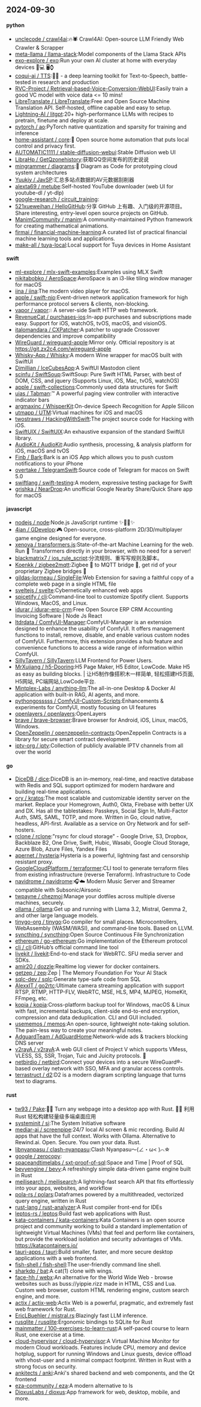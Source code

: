 ## 2024-09-30

#### python
* [unclecode / crawl4ai](https://github.com/unclecode/crawl4ai):🔥🕷️ Crawl4AI: Open-source LLM Friendly Web Crawler & Scrapper
* [meta-llama / llama-stack](https://github.com/meta-llama/llama-stack):Model components of the Llama Stack APIs
* [exo-explore / exo](https://github.com/exo-explore/exo):Run your own AI cluster at home with everyday devices 📱💻 🖥️⌚
* [coqui-ai / TTS](https://github.com/coqui-ai/TTS):🐸💬 - a deep learning toolkit for Text-to-Speech, battle-tested in research and production
* [RVC-Project / Retrieval-based-Voice-Conversion-WebUI](https://github.com/RVC-Project/Retrieval-based-Voice-Conversion-WebUI):Easily train a good VC model with voice data <= 10 mins!
* [LibreTranslate / LibreTranslate](https://github.com/LibreTranslate/LibreTranslate):Free and Open Source Machine Translation API. Self-hosted, offline capable and easy to setup.
* [Lightning-AI / litgpt](https://github.com/Lightning-AI/litgpt):20+ high-performance LLMs with recipes to pretrain, finetune and deploy at scale.
* [pytorch / ao](https://github.com/pytorch/ao):PyTorch native quantization and sparsity for training and inference
* [home-assistant / core](https://github.com/home-assistant/core):🏡 Open source home automation that puts local control and privacy first.
* [AUTOMATIC1111 / stable-diffusion-webui](https://github.com/AUTOMATIC1111/stable-diffusion-webui):Stable Diffusion web UI
* [LibraHp / GetQzonehistory](https://github.com/LibraHp/GetQzonehistory):获取QQ空间发布的历史说说
* [mingrammer / diagrams](https://github.com/mingrammer/diagrams):🎨 Diagram as Code for prototyping cloud system architectures
* [Yuukiy / JavSP](https://github.com/Yuukiy/JavSP):汇总多站点数据的AV元数据刮削器
* [alexta69 / metube](https://github.com/alexta69/metube):Self-hosted YouTube downloader (web UI for youtube-dl / yt-dlp)
* [google-research / circuit_training](https://github.com/google-research/circuit_training):
* [521xueweihan / HelloGitHub](https://github.com/521xueweihan/HelloGitHub):分享 GitHub 上有趣、入门级的开源项目。Share interesting, entry-level open source projects on GitHub.
* [ManimCommunity / manim](https://github.com/ManimCommunity/manim):A community-maintained Python framework for creating mathematical animations.
* [firmai / financial-machine-learning](https://github.com/firmai/financial-machine-learning):A curated list of practical financial machine learning tools and applications.
* [make-all / tuya-local](https://github.com/make-all/tuya-local):Local support for Tuya devices in Home Assistant

#### swift
* [ml-explore / mlx-swift-examples](https://github.com/ml-explore/mlx-swift-examples):Examples using MLX Swift
* [nikitabobko / AeroSpace](https://github.com/nikitabobko/AeroSpace):AeroSpace is an i3-like tiling window manager for macOS
* [iina / iina](https://github.com/iina/iina):The modern video player for macOS.
* [apple / swift-nio](https://github.com/apple/swift-nio):Event-driven network application framework for high performance protocol servers & clients, non-blocking.
* [vapor / vapor](https://github.com/vapor/vapor):💧 A server-side Swift HTTP web framework.
* [RevenueCat / purchases-ios](https://github.com/RevenueCat/purchases-ios):In-app purchases and subscriptions made easy. Support for iOS, watchOS, tvOS, macOS, and visionOS.
* [italomandara / CXPatcher](https://github.com/italomandara/CXPatcher):A patcher to upgrade Crossover dependencies and improve compatibility
* [WireGuard / wireguard-apple](https://github.com/WireGuard/wireguard-apple):Mirror only. Official repository is at https://git.zx2c4.com/wireguard-apple
* [Whisky-App / Whisky](https://github.com/Whisky-App/Whisky):A modern Wine wrapper for macOS built with SwiftUI
* [Dimillian / IceCubesApp](https://github.com/Dimillian/IceCubesApp):A SwiftUI Mastodon client
* [scinfu / SwiftSoup](https://github.com/scinfu/SwiftSoup):SwiftSoup: Pure Swift HTML Parser, with best of DOM, CSS, and jquery (Supports Linux, iOS, Mac, tvOS, watchOS)
* [apple / swift-collections](https://github.com/apple/swift-collections):Commonly used data structures for Swift
* [uias / Tabman](https://github.com/uias/Tabman):™️ A powerful paging view controller with interactive indicator bars
* [argmaxinc / WhisperKit](https://github.com/argmaxinc/WhisperKit):On-device Speech Recognition for Apple Silicon
* [utmapp / UTM](https://github.com/utmapp/UTM):Virtual machines for iOS and macOS
* [twostraws / HackingWithSwift](https://github.com/twostraws/HackingWithSwift):The project source code for Hacking with iOS.
* [SwiftUIX / SwiftUIX](https://github.com/SwiftUIX/SwiftUIX):An exhaustive expansion of the standard SwiftUI library.
* [AudioKit / AudioKit](https://github.com/AudioKit/AudioKit):Audio synthesis, processing, & analysis platform for iOS, macOS and tvOS
* [Finb / Bark](https://github.com/Finb/Bark):Bark is an iOS App which allows you to push custom notifications to your iPhone
* [overtake / TelegramSwift](https://github.com/overtake/TelegramSwift):Source code of Telegram for macos on Swift 5.0
* [swiftlang / swift-testing](https://github.com/swiftlang/swift-testing):A modern, expressive testing package for Swift
* [grishka / NearDrop](https://github.com/grishka/NearDrop):An unofficial Google Nearby Share/Quick Share app for macOS

#### javascript
* [nodejs / node](https://github.com/nodejs/node):Node.js JavaScript runtime ✨🐢🚀✨
* [4ian / GDevelop](https://github.com/4ian/GDevelop):🎮 Open-source, cross-platform 2D/3D/multiplayer game engine designed for everyone.
* [xenova / transformers.js](https://github.com/xenova/transformers.js):State-of-the-art Machine Learning for the web. Run 🤗 Transformers directly in your browser, with no need for a server!
* [blackmatrix7 / ios_rule_script](https://github.com/blackmatrix7/ios_rule_script):分流规则、重写写规则及脚本。
* [Koenkk / zigbee2mqtt](https://github.com/Koenkk/zigbee2mqtt):Zigbee 🐝 to MQTT bridge 🌉, get rid of your proprietary Zigbee bridges 🔨
* [gildas-lormeau / SingleFile](https://github.com/gildas-lormeau/SingleFile):Web Extension for saving a faithful copy of a complete web page in a single HTML file
* [sveltejs / svelte](https://github.com/sveltejs/svelte):Cybernetically enhanced web apps
* [spicetify / cli](https://github.com/spicetify/cli):Command-line tool to customize Spotify client. Supports Windows, MacOS, and Linux.
* [idurar / idurar-erp-crm](https://github.com/idurar/idurar-erp-crm):Free Open Source ERP CRM Accounting Invoicing Software | Node Js React
* [ltdrdata / ComfyUI-Manager](https://github.com/ltdrdata/ComfyUI-Manager):ComfyUI-Manager is an extension designed to enhance the usability of ComfyUI. It offers management functions to install, remove, disable, and enable various custom nodes of ComfyUI. Furthermore, this extension provides a hub feature and convenience functions to access a wide range of information within ComfyUI.
* [SillyTavern / SillyTavern](https://github.com/SillyTavern/SillyTavern):LLM Frontend for Power Users.
* [MrXujiang / h5-Dooring](https://github.com/MrXujiang/h5-Dooring):H5 Page Maker, H5 Editor, LowCode. Make H5 as easy as building blocks. | 让H5制作像搭积木一样简单, 轻松搭建H5页面, H5网站, PC端网站,LowCode平台.
* [Mintplex-Labs / anything-llm](https://github.com/Mintplex-Labs/anything-llm):The all-in-one Desktop & Docker AI application with built-in RAG, AI agents, and more.
* [pythongosssss / ComfyUI-Custom-Scripts](https://github.com/pythongosssss/ComfyUI-Custom-Scripts):Enhancements & experiments for ComfyUI, mostly focusing on UI features
* [openlayers / openlayers](https://github.com/openlayers/openlayers):OpenLayers
* [brave / brave-browser](https://github.com/brave/brave-browser):Brave browser for Android, iOS, Linux, macOS, Windows.
* [OpenZeppelin / openzeppelin-contracts](https://github.com/OpenZeppelin/openzeppelin-contracts):OpenZeppelin Contracts is a library for secure smart contract development.
* [iptv-org / iptv](https://github.com/iptv-org/iptv):Collection of publicly available IPTV channels from all over the world

#### go
* [DiceDB / dice](https://github.com/DiceDB/dice):DiceDB is an in-memory, real-time, and reactive database with Redis and SQL support optimized for modern hardware and building real-time applications.
* [ory / kratos](https://github.com/ory/kratos):The most scalable and customizable identity server on the market. Replace your Homegrown, Auth0, Okta, Firebase with better UX and DX. Has all the tablestakes: Passkeys, Social Sign In, Multi-Factor Auth, SMS, SAML, TOTP, and more. Written in Go, cloud native, headless, API-first. Available as a service on Ory Network and for self-hosters.
* [rclone / rclone](https://github.com/rclone/rclone):"rsync for cloud storage" - Google Drive, S3, Dropbox, Backblaze B2, One Drive, Swift, Hubic, Wasabi, Google Cloud Storage, Azure Blob, Azure Files, Yandex Files
* [apernet / hysteria](https://github.com/apernet/hysteria):Hysteria is a powerful, lightning fast and censorship resistant proxy.
* [GoogleCloudPlatform / terraformer](https://github.com/GoogleCloudPlatform/terraformer):CLI tool to generate terraform files from existing infrastructure (reverse Terraform). Infrastructure to Code
* [navidrome / navidrome](https://github.com/navidrome/navidrome):🎧☁️ Modern Music Server and Streamer compatible with Subsonic/Airsonic
* [twpayne / chezmoi](https://github.com/twpayne/chezmoi):Manage your dotfiles across multiple diverse machines, securely.
* [ollama / ollama](https://github.com/ollama/ollama):Get up and running with Llama 3.2, Mistral, Gemma 2, and other large language models.
* [tinygo-org / tinygo](https://github.com/tinygo-org/tinygo):Go compiler for small places. Microcontrollers, WebAssembly (WASM/WASI), and command-line tools. Based on LLVM.
* [syncthing / syncthing](https://github.com/syncthing/syncthing):Open Source Continuous File Synchronization
* [ethereum / go-ethereum](https://github.com/ethereum/go-ethereum):Go implementation of the Ethereum protocol
* [cli / cli](https://github.com/cli/cli):GitHub’s official command line tool
* [livekit / livekit](https://github.com/livekit/livekit):End-to-end stack for WebRTC. SFU media server and SDKs.
* [amir20 / dozzle](https://github.com/amir20/dozzle):Realtime log viewer for docker containers.
* [getzep / zep](https://github.com/getzep/zep):Zep | The Memory Foundation For Your AI Stack
* [sqlc-dev / sqlc](https://github.com/sqlc-dev/sqlc):Generate type-safe code from SQL
* [AlexxIT / go2rtc](https://github.com/AlexxIT/go2rtc):Ultimate camera streaming application with support RTSP, RTMP, HTTP-FLV, WebRTC, MSE, HLS, MP4, MJPEG, HomeKit, FFmpeg, etc.
* [kopia / kopia](https://github.com/kopia/kopia):Cross-platform backup tool for Windows, macOS & Linux with fast, incremental backups, client-side end-to-end encryption, compression and data deduplication. CLI and GUI included.
* [usememos / memos](https://github.com/usememos/memos):An open-source, lightweight note-taking solution. The pain-less way to create your meaningful notes.
* [AdguardTeam / AdGuardHome](https://github.com/AdguardTeam/AdGuardHome):Network-wide ads & trackers blocking DNS server
* [v2rayA / v2rayA](https://github.com/v2rayA/v2rayA):A web GUI client of Project V which supports VMess, VLESS, SS, SSR, Trojan, Tuic and Juicity protocols. 🚀
* [netbirdio / netbird](https://github.com/netbirdio/netbird):Connect your devices into a secure WireGuard®-based overlay network with SSO, MFA and granular access controls.
* [terrastruct / d2](https://github.com/terrastruct/d2):D2 is a modern diagram scripting language that turns text to diagrams.

#### rust
* [tw93 / Pake](https://github.com/tw93/Pake):🤱🏻 Turn any webpage into a desktop app with Rust. 🤱🏻 利用 Rust 轻松构建轻量级多端桌面应用
* [systeminit / si](https://github.com/systeminit/si):The System Initiative software
* [mediar-ai / screenpipe](https://github.com/mediar-ai/screenpipe):24/7 local AI screen & mic recording. Build AI apps that have the full context. Works with Ollama. Alternative to Rewind.ai. Open. Secure. You own your data. Rust.
* [libnyanpasu / clash-nyanpasu](https://github.com/libnyanpasu/clash-nyanpasu):Clash Nyanpasu～(∠・ω< )⌒☆
* [google / zerocopy](https://github.com/google/zerocopy):
* [spaceandtimelabs / sxt-proof-of-sql](https://github.com/spaceandtimelabs/sxt-proof-of-sql):Space and Time | Proof of SQL
* [bevyengine / bevy](https://github.com/bevyengine/bevy):A refreshingly simple data-driven game engine built in Rust
* [meilisearch / meilisearch](https://github.com/meilisearch/meilisearch):A lightning-fast search API that fits effortlessly into your apps, websites, and workflow
* [pola-rs / polars](https://github.com/pola-rs/polars):Dataframes powered by a multithreaded, vectorized query engine, written in Rust
* [rust-lang / rust-analyzer](https://github.com/rust-lang/rust-analyzer):A Rust compiler front-end for IDEs
* [leptos-rs / leptos](https://github.com/leptos-rs/leptos):Build fast web applications with Rust.
* [kata-containers / kata-containers](https://github.com/kata-containers/kata-containers):Kata Containers is an open source project and community working to build a standard implementation of lightweight Virtual Machines (VMs) that feel and perform like containers, but provide the workload isolation and security advantages of VMs. https://katacontainers.io/
* [tauri-apps / tauri](https://github.com/tauri-apps/tauri):Build smaller, faster, and more secure desktop applications with a web frontend.
* [fish-shell / fish-shell](https://github.com/fish-shell/fish-shell):The user-friendly command line shell.
* [sharkdp / bat](https://github.com/sharkdp/bat):A cat(1) clone with wings.
* [face-hh / webx](https://github.com/face-hh/webx):An alternative for the World Wide Web - browse websites such as buss://yippie.rizz made in HTML, CSS and Lua. Custom web browser, custom HTML rendering engine, custom search engine, and more.
* [actix / actix-web](https://github.com/actix/actix-web):Actix Web is a powerful, pragmatic, and extremely fast web framework for Rust.
* [EricLBuehler / mistral.rs](https://github.com/EricLBuehler/mistral.rs):Blazingly fast LLM inference.
* [rusqlite / rusqlite](https://github.com/rusqlite/rusqlite):Ergonomic bindings to SQLite for Rust
* [mainmatter / 100-exercises-to-learn-rust](https://github.com/mainmatter/100-exercises-to-learn-rust):A self-paced course to learn Rust, one exercise at a time.
* [cloud-hypervisor / cloud-hypervisor](https://github.com/cloud-hypervisor/cloud-hypervisor):A Virtual Machine Monitor for modern Cloud workloads. Features include CPU, memory and device hotplug, support for running Windows and Linux guests, device offload with vhost-user and a minimal compact footprint. Written in Rust with a strong focus on security.
* [ankitects / anki](https://github.com/ankitects/anki):Anki's shared backend and web components, and the Qt frontend
* [eza-community / eza](https://github.com/eza-community/eza):A modern alternative to ls
* [DioxusLabs / dioxus](https://github.com/DioxusLabs/dioxus):App framework for web, desktop, mobile, and more.
